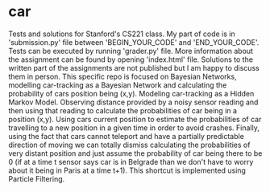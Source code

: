 # car
Tests and solutions for Stanford's CS221 class. My part of code is in 'submission.py' file between 'BEGIN_YOUR_CODE' and 'END_YOUR_CODE'. Tests can be executed by running 'grader.py' file. More information about the assignment can be found by opening 'index.html' file. Solutions to the written part of the assignments are not published but I am happy to discuss them in person. This specific repo is focused on Bayesian Networks, modelling car-tracking as a Bayesian Network and calculating the probability of cars position being (x,y).
Modeling car-tracking as a Hidden Markov Model.
Observing distance provided by a noisy sensor reading and then using that reading to calculate the probabilities of car being in a position (x,y).
Using cars current position to estimate the probabilities of car travelling to a new position in a given time in order to avoid crashes.
Finally, using the fact that cars cannot teleport and have a partially predictable direction of moving we can totally dismiss calculating the probabilities of very distant position and just assume the probability of car being there to be 0 (if at a time t sensor says car is in Belgrade than we don't have to worry about it being in Paris at a time t+1). This shortcut is implemented using Particle Filtering.

